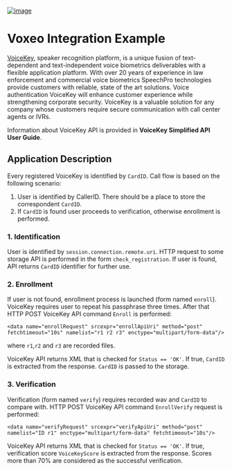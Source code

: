 [![image](http://speechpro.github.com/voxeo_biometrics/img/voicekey.png)](http://speechpro-usa.com/product/voice_authentication/voicekey)

Voxeo Integration Example
================
[VoiceKey](http://speechpro-usa.com/product/voice_authentication/voicekey), speaker recognition platform, is a unique fusion of text-dependent and text-independent voice biometrics deliverables with a flexible application platform. With over 20 years of experience in law enforcement and commercial voice biometrics SpeechPro technologies provide customers with reliable, state of the art solutions. Voice authentication VoiceKey will enhance customer experience while strengthening corporate security. VoiceKey is a valuable solution for any company whose customers require secure communication with call center agents or IVRs.

Information about VoiceKey API is provided in **VoiceKey Simplified API User Guide**.

Application Description
------
Every registered VoiceKey is identified by `CardID`. Call flow is based on the following scenario:

1. User is identified by CallerID. There should be a place to store the correspondent `CardID`.
2. If `CardID` is found user proceeds to verification, otherwise enrollment is performed.

### 1. Identification
User is identified by `session.connection.remote.uri`. HTTP request to some storage API is performed in the form `check_registration`. If user is found, API returns `CardID` identifier for further use. 

### 2. Enrollment
If user is not found, enrollment process is launched (form named `enroll`). VoiceKey requires user to repeat his passphrase three times. After that HTTP POST VoiceKey API command `Enroll` is performed:

    <data name="enrollRequest" srcexpr="enrollApiUri" method="post" 
    fetchtimeout="10s" namelist="r1 r2 r3" enctype="multipart/form-data"/>
    
where `r1`,`r2` and `r3` are recorded files.

VoiceKey API returns XML that is checked for `Status == 'OK'`. If true, `CardID` is extracted from the response. `CardID` is passed to the storage.

### 3. Verification
Verification (form named `verify`) requires recorded wav and `CardID` to compare with. HTTP POST VoiceKey API command `EnrollVerify` request is performed:

	<data name="verifyRequest" srcexpr="verifyApiUri" method="post" 
	namelist="ID r1" enctype="multipart/form-data" fetchtimeout="10s"/>
	
VoiceKey API returns XML that is checked for `Status == 'OK'`. If true, verification score `VoiceKeyScore` is extracted from the response. Scores more than 70% are considered as the successful verification.

	
	
	